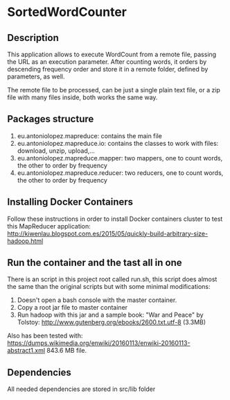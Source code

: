 # SortedWordCounter

## Description

This application allows to execute WordCount from a remote file, passing the URL as an execution 
parameter. After counting words, it orders by descending frequency order and store it in a remote 
folder, defined by parameters, as well.

The remote file to be processed, can be just a single plain text file, or a zip file with many files
inside, both works the same way.


## Packages structure
1. eu.antoniolopez.mapreduce: contains the main file 
2. eu.antoniolopez.mapreduce.io: contains the classes to work with files: download, unzip, upload,...
3. eu.antoniolopez.mapreduce.mapper: two mappers, one to count words, the other to order by frequency
4. eu.antoniolopez.mapreduce.reducer: two reducers, one to count words, the other to order by frequency


## Installing Docker Containers

Follow these instructions in order to install Docker containers cluster to test this 
MapReducer application: http://kiwenlau.blogspot.com.es/2015/05/quickly-build-arbitrary-size-hadoop.html

## Run the container and the tast all in one

There is an script in this project root called run.sh, this script does almost the 
same than the original scripts but with some minimal modifications:

1. Doesn't open a bash console with the master container.
2. Copy a root jar file to master container
3. Run hadoop with this jar and a sample book: "War and Peace" by Tolstoy: http://www.gutenberg.org/ebooks/2600.txt.utf-8 (3.3MB)

Also has been tested with: https://dumps.wikimedia.org/enwiki/20160113/enwiki-20160113-abstract1.xml 843.6 MB file.  



## Dependencies

All needed dependencies are stored in src/lib folder
